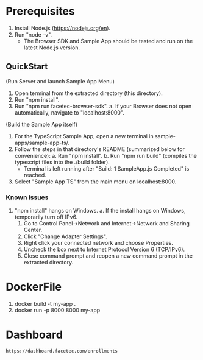 # Prerequisites

1. Install Node.js (https://nodejs.org/en).
2. Run "node -v".
   - The Browser SDK and Sample App should be tested and run on the latest Node.js version.
            
## QuickStart
            
(Run Server and launch Sample App Menu)
1. Open terminal from the extracted directory (this directory).
2. Run "npm install".
3. Run "npm run facetec-browser-sdk".
   a. If your Browser does not open automatically, navigate to "localhost:8000".
            
(Build the Sample App itself)
1. For the TypeScript Sample App, open a new terminal in sample-apps/sample-app-ts/.
2. Follow the steps in that directory's README (summarized below for convenience):
   a. Run "npm install".
   b. Run "npm run build" (compiles the typescript files into the ./build folder).
      - Terminal is left running after "Build: 1 SampleApp.js Completed" is reached.
3. Select "Sample App TS" from the main menu on localhost:8000.
            
### Known Issues
            
1. "npm install" hangs on Windows.
   a. If the install hangs on Windows, temporarily turn off IPv6.
      1. Go to Control Panel->Network and Internet->Network and Sharing Center.
      2. Click "Change Adapter Settings".
      3. Right click your connected network and choose Properties.
      4. Uncheck the box next to Internet Protocol Version 6 (TCP/IPv6).
      5. Close command prompt and reopen a new command prompt in the extracted directory.

# DockerFile

1. docker build -t my-app .  
2. docker run -p 8000:8000 my-app 

# Dashboard

`https://dashboard.facetec.com/enrollments`

